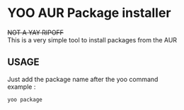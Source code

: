 # YOO AUR Package installer
~~NOT A YAY RIPOFF~~\
This is a very simple tool to install packages from the AUR

## USAGE
Just add the package name after the yoo command\
example :
```
yoo package
```
